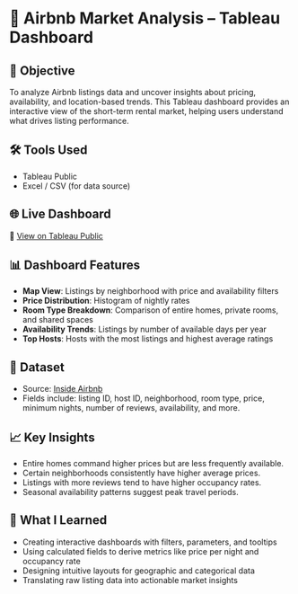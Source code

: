 # 🏡 Airbnb Market Analysis – Tableau Dashboard

## 📌 Objective
To analyze Airbnb listings data and uncover insights about pricing, availability, and location-based trends. This Tableau dashboard provides an interactive view of the short-term rental market, helping users understand what drives listing performance.

## 🛠️ Tools Used
- Tableau Public
- Excel / CSV (for data source)

## 🌐 Live Dashboard
🔗 [View on Tableau Public](https://public.tableau.com/app/profile/your-username/viz/AirbnbMarketAnalysis/Overview)

## 📊 Dashboard Features
- **Map View**: Listings by neighborhood with price and availability filters
- **Price Distribution**: Histogram of nightly rates
- **Room Type Breakdown**: Comparison of entire homes, private rooms, and shared spaces
- **Availability Trends**: Listings by number of available days per year
- **Top Hosts**: Hosts with the most listings and highest average ratings

## 📂 Dataset
- Source: [Inside Airbnb](http://insideairbnb.com/get-the-data.html)
- Fields include: listing ID, host ID, neighborhood, room type, price, minimum nights, number of reviews, availability, and more.

## 📈 Key Insights
- Entire homes command higher prices but are less frequently available.
- Certain neighborhoods consistently have higher average prices.
- Listings with more reviews tend to have higher occupancy rates.
- Seasonal availability patterns suggest peak travel periods.

## 🧠 What I Learned
- Creating interactive dashboards with filters, parameters, and tooltips
- Using calculated fields to derive metrics like price per night and occupancy rate
- Designing intuitive layouts for geographic and categorical data
- Translating raw listing data into actionable market insights
